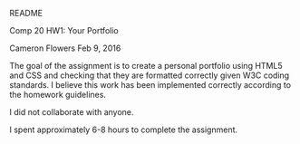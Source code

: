 README

Comp 20 HW1: Your Portfolio

Cameron Flowers
Feb 9, 2016

The goal of the assignment is to create a personal portfolio using HTML5 and CSS and checking that they are formatted correctly given W3C coding standards. I believe this work has been implemented correctly according to the homework guidelines. 

I did not collaborate with anyone. 

I spent approximately 6-8 hours to complete the assignment.





